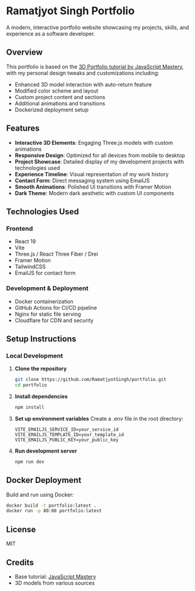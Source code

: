 # Ramatjyot Singh Portfolio

A modern, interactive portfolio website showcasing my projects, skills, and experience as a software developer.

## Overview

This portfolio is based on the [3D Portfolio tutorial by JavaScript Mastery](https://youtu.be/41lfYQhUzRs?si=pbL1pzwYGe7wbFKx), with my personal design tweaks and customizations including:

- Enhanced 3D model interaction with auto-return feature
- Modified color scheme and layout
- Custom project content and sections
- Additional animations and transitions
- Dockerized deployment setup

## Features

- **Interactive 3D Elements**: Engaging Three.js models with custom animations
- **Responsive Design**: Optimized for all devices from mobile to desktop
- **Project Showcase**: Detailed display of my development projects with technologies used
- **Experience Timeline**: Visual representation of my work history
- **Contact Form**: Direct messaging system using EmailJS
- **Smooth Animations**: Polished UI transitions with Framer Motion
- **Dark Theme**: Modern dark aesthetic with custom UI components

## Technologies Used

### Frontend
- React 19
- Vite
- Three.js / React Three Fiber / Drei
- Framer Motion
- TailwindCSS
- EmailJS for contact form

### Development & Deployment
- Docker containerization
- GitHub Actions for CI/CD pipeline
- Nginx for static file serving
- Cloudflare for CDN and security

## Setup Instructions

### Local Development

1. **Clone the repository**
   ```bash
   git clone https://github.com/RamatjyotSingh/portfolio.git
   cd portfolio
   ```

2. **Install dependencies**
   ```bash
   npm install
   ```

3. **Set up environment variables**
   Create a .env file in the root directory:
   ```
   VITE_EMAILJS_SERVICE_ID=your_service_id
   VITE_EMAILJS_TEMPLATE_ID=your_template_id
   VITE_EMAILJS_PUBLIC_KEY=your_public_key
   ```

4. **Run development server**
   ```bash
   npm run dev
   ```

## Docker Deployment

Build and run using Docker:

```bash
docker build -t portfolio:latest .
docker run -p 80:80 portfolio:latest
```

## License

MIT

## Credits

- Base tutorial: [JavaScript Mastery](https://youtu.be/41lfYQhUzRs?si=pbL1pzwYGe7wbFKx)
- 3D models from various sources